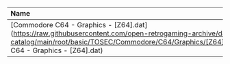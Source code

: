 |Name|Size|
|:---|---:|
|[Commodore C64 - Graphics - [Z64].dat](https://raw.githubusercontent.com/open-retrogaming-archive/dat-catalog/main/root/basic/TOSEC/Commodore/C64/Graphics/[Z64]/Commodore C64 - Graphics - [Z64].dat)|82508|
